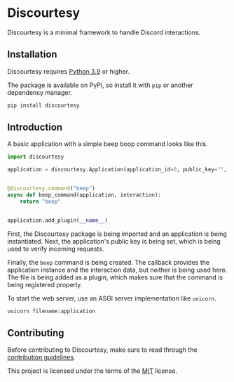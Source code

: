 # Discourtesy

Discourtesy is a minimal framework to handle Discord interactions.

## Installation

Discourtesy requires [Python 3.9][python-3.9] or higher.

The package is available on PyPi, so install it with `pip` or another dependency manager.

```bash
pip install discourtesy
```

## Introduction

A basic application with a simple beep boop command looks like this.

```py
import discourtesy

application = discourtesy.Application(application_id=0, public_key="", token="")


@discourtesy.command("beep")
async def beep_command(application, interaction):
    return "boop"


application.add_plugin(__name__)
```

First, the Discourtesy package is being imported and an application is being instantiated. Next, the application's public key is being set, which is being used to verify incoming requests.

Finally, the `beep` command is being created. The callback provides the application instance and the interaction data, but neither is being used here. The file is being added as a plugin, which makes sure that the command is being registered properly.

To start the web server, use an ASGI server implementation like `uvicorn`.

```bash
uvicorn filename:application
```

## Contributing

Before contributing to Discourtesy, make sure to read through the [contribution guidelines][contribution-guidelines].

This project is licensed under the terms of the [MIT][mit-license] license.

[contribution-guidelines]: <https://github.com/robinmahieu/discourtesy/blob/stardust/CONTRIBUTING.md>
[mit-license]: <https://github.com/robinmahieu/discourtesy/blob/stardust/LICENSE>
[python-3.9]: <https://www.python.org/downloads/>
